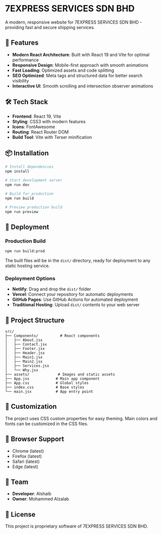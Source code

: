 # 7EXPRESS SERVICES SDN BHD

A modern, responsive website for 7EXPRESS SERVICES SDN BHD - providing fast and secure shipping services.

## 🚀 Features

- **Modern React Architecture**: Built with React 19 and Vite for optimal performance
- **Responsive Design**: Mobile-first approach with smooth animations
- **Fast Loading**: Optimized assets and code splitting
- **SEO Optimized**: Meta tags and structured data for better search visibility
- **Interactive UI**: Smooth scrolling and intersection observer animations

## 🛠️ Tech Stack

- **Frontend**: React 19, Vite
- **Styling**: CSS3 with modern features
- **Icons**: FontAwesome
- **Routing**: React Router DOM
- **Build Tool**: Vite with Terser minification

## 📦 Installation

```bash
# Install dependencies
npm install

# Start development server
npm run dev

# Build for production
npm run build

# Preview production build
npm run preview
```

## 🚀 Deployment

### Production Build

```bash
npm run build:prod
```

The built files will be in the `dist/` directory, ready for deployment to any static hosting service.

### Deployment Options

- **Netlify**: Drag and drop the `dist/` folder
- **Vercel**: Connect your repository for automatic deployments
- **GitHub Pages**: Use GitHub Actions for automated deployment
- **Traditional Hosting**: Upload `dist/` contents to your web server

## 📁 Project Structure

```
src/
├── Components/          # React components
│   ├── About.jsx
│   ├── Contact.jsx
│   ├── Footer.jsx
│   ├── Header.jsx
│   ├── Main1.jsx
│   ├── Main2.jsx
│   ├── Services.jsx
│   └── Why.jsx
├── assets/             # Images and static assets
├── App.jsx            # Main app component
├── App.css            # Global styles
├── index.css          # Base styles
└── main.jsx           # App entry point
```

## 🎨 Customization

The project uses CSS custom properties for easy theming. Main colors and fonts can be customized in the CSS files.

## 📱 Browser Support

- Chrome (latest)
- Firefox (latest)
- Safari (latest)
- Edge (latest)

## 👥 Team

- **Developer**: Alshaib
- **Owner**: Mohammed Alzalab

## 📄 License

This project is proprietary software of 7EXPRESS SERVICES SDN BHD.
